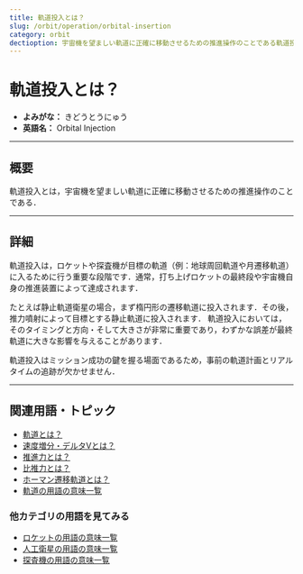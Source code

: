 ```yaml
---
title: 軌道投入とは？
slug: /orbit/operation/orbital-insertion
category: orbit
dectioption: 宇宙機を望ましい軌道に正確に移動させるための推進操作のことである軌道投入の意味・定義・内容について解説します．
---
```


# 軌道投入とは？

- **よみがな：** きどうとうにゅう  
- **英語名：** Orbital Injection  

---

## 概要

軌道投入とは，宇宙機を望ましい軌道に正確に移動させるための推進操作のことである．

---

## 詳細

軌道投入は，ロケットや探査機が目標の軌道（例：地球周回軌道や月遷移軌道）に入るために行う重要な段階です．通常，打ち上げロケットの最終段や宇宙機自身の推進装置によって達成されます．

たとえば静止軌道衛星の場合，まず楕円形の遷移軌道に投入されます．その後，推力噴射によって目標とする静止軌道に投入されます．
軌道投入においては，そのタイミングと方向・そして大きさが非常に重要であり，わずかな誤差が最終軌道に大きな影響を与えることがあります．

軌道投入はミッション成功の鍵を握る場面であるため，事前の軌道計画とリアルタイムの追跡が欠かせません．

---

## 関連用語・トピック

- [軌道とは？](/docs/orbit/orbit)
- [速度増分・デルタVとは？](/docs/orbit/mechanics/delta-v-budget)
- [推進力とは？](/docs/rocket/propulsion/system/propulsion)
- [比推力とは？](/docs/rocket/propulsion/system/isp)
- [ホーマン遷移軌道とは？](/docs/orbit/type/hohmann-transfer-orbit)
- [軌道の用語の意味一覧](/docs/category/orbit)

### 他カテゴリの用語を見てみる
- [ロケットの用語の意味一覧](/docs/category/rocket)
- [人工衛星の用語の意味一覧](/docs/category/satellite)
- [探査機の用語の意味一覧](/docs/category/explorer)
